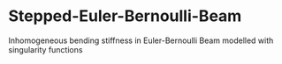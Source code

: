 # Stepped-Euler-Bernoulli-Beam
Inhomogeneous bending stiffness in Euler-Bernoulli Beam modelled with singularity functions
